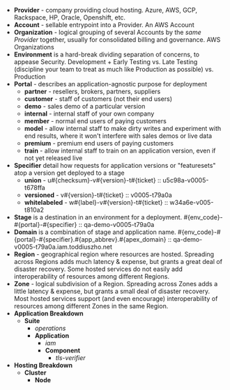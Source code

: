 * **Provider** - company providing cloud hosting. Azure, AWS, GCP, Rackspace, HP, Oracle, Openshift, etc.
* **Account** - sellable entrypoint into a Provider. An AWS Account
* **Organization** - logical grouping of several Accounts by the _same Provider_ together, usually for consolidated billing and governance. AWS Organizations
* **Environment** is a hard-break dividing separation of concerns, to appease Security. Development + Early Testing vs. Late Testing (discipline your team to treat as much like Production as possible) vs. Production
* **Portal** - describes an application-agnostic purpose for deployment
  * **partner** - resellers, brokers, partners, suppliers
  * **customer** - staff of customers (not their end users)
  * **demo** - sales demo of a particular version
  * **internal** - internal staff of your own company
  * **member** - normal end users of paying customers
  * **model** - allow internal staff to make dirty writes and experiment with end results, where it won't interfere with sales demos or live data
  * **premium** - premium end users of paying customers
  * **train** - allow internal staff to train on an application version, even if not yet released live
* **Specifier** detail how requests for application versions or "featuresets" atop a version get deployed to a stage
  * **union** - u#{checksum}-v#{version}-t#{ticket} :: u5c98a-v0005-t678ffa
  * **versioned** - v#{version}-t#{ticket} :: v0005-t79a0a
  * **whitelabeled** - w#{label}-v#{version}-t#{ticket} :: w34a6e-v005-t810a2
* **Stage** is a destination in an environment for a deployment. #{env_code}-#{portal}-#{specifier} :: qa-demo-v0005-t79a0a
* **Domain** is a combination of stage and application name. #{env_code}-#{portal}-#{specifier}.#{app_abbrev}.#{apex_domain} :: qa-demo-v0005-t79a0a.iam.toddiuszho.net
* **Region** - geographical region where resources are hosted. Spreading across Regions adds much latency & expense, but grants a great deal of disaster recovery. Some hosted services do not easily add interoperability of resources among different Regions.
* **Zone** - logical subdivision of a Region. Spreading across Zones adds a little latency & expense, but grants a small deal of disaster recovery. Most hosted services support (and even encourage) interoperability of resources among different Zones in the same Region.
* **Application Breakdown**
  * **Suite**
    * _operations_
    * **Application**
      * _iam_
      * **Component**
        * _tls-verifier_
* **Hosting Breakdown**
  * **Cluster**
    * **Node**
